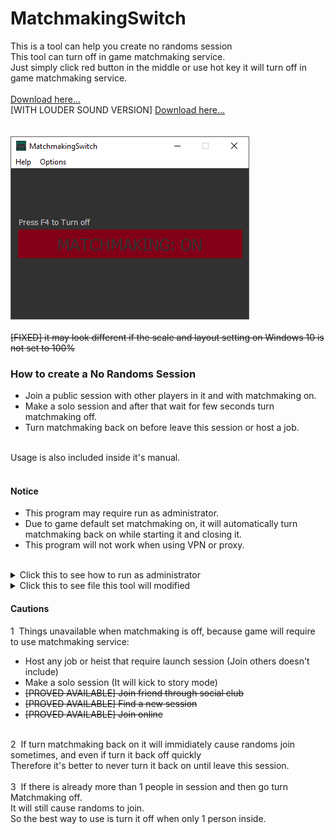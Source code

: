 # MatchmakingSwitch
This is a tool can help you create no randoms session<br>
This tool can turn off in game matchmaking service.<br>
Just simply click red button in the middle or use hot key it will turn off in game matchmaking service.<br>
<br>
[Download here...](https://raw.githubusercontent.com/Barracuda10/MatchmakingSwitch/master/MatchmakingSwitch/x64/Release/MatchmakingSwitch.exe)<br>
[WITH LOUDER SOUND VERSION]
[Download here...](https://raw.githubusercontent.com/Barracuda10/MatchmakingSwitch/master/MatchmakingSwitch/x64/Release/ffmpeg/MatchmakingSwitch.exe)<br>
<br>
<br>
<img src="https://github.com/Barracuda10/others/blob/master/MatchmakingSwitch/matchmakingswitch.png"><br>
<br>
<del>[FIXED] it may look different if the scale and layout setting on Windows 10 is not set to 100%</del>
<br>
### How to create a No Randoms Session<br>
-  Join a public session with other players in it and with matchmaking on.<br>
-  Make a solo session and after that wait for few seconds turn matchmaking off.<br>
-  Turn matchmaking back on before leave this session or host a job.<br>
<br>
Usage is also included inside it's manual.<br>
<br>

#### Notice <br>
-  This program may require run as administrator.<br>
-  Due to game default set matchmaking on, it will automatically turn matchmaking back on while starting it and closing it.<br>
-  This program will not work when using VPN or proxy.<br>
<br>
<details>
  <summary>Click this to see how to run as administrator</summary>
  <br>
  &nbsp;&nbsp;-&nbsp;&nbsp;Check this option showed below<br>
  <img src="https://github.com/Barracuda10/others/blob/master/MatchmakingSwitch/administrator.png"><br>
</details>
<details>
  <summary>Click this to see file this tool will modified</summary>
  &nbsp;&nbsp;-&nbsp;&nbsp;Hosts [PATH]%WINDIR%\system32\drivers\etc\hosts<br>
</details>

#### Cautions <br>
1&nbsp;&nbsp;Things unavailable when matchmaking is off, because game will require to use matchmaking service:<br>
-  Host any job or heist that require launch session (Join others doesn't include)<br>
-  Make a solo session (It will kick to story mode)<br>
-  <del>[PROVED AVAILABLE] Join friend through social club</del><br>
-  <del>[PROVED AVAILABLE] Find a new session</del><br>
-  <del>[PROVED AVAILABLE] Join online</del><br>

<br>
2&nbsp;&nbsp;If turn matchmaking back on it will immidiately cause randoms join sometimes, and even if turn it back off quickly<br>
Therefore it's better to never turn it back on until leave this session.<br>
<br>
3&nbsp;&nbsp;If there is already more than 1 people in session and then go turn Matchmaking off.<br>
It will still cause randoms to join.<br>
So the best way to use is turn it off when only 1 person inside.<br>
